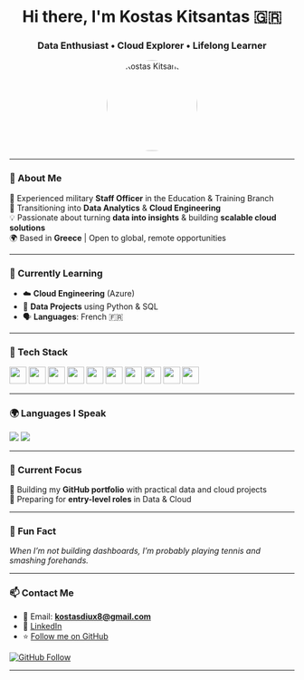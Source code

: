 <h1 align="center">Hi there, I'm Kostas Kitsantas 🇬🇷</h1>
<h3 align="center">Data Enthusiast • Cloud Explorer • Lifelong Learner</h3>

<p align="center">
  <img https://github.com/Kitsi91.png" alt="Kostas Kitsantas" width="160" style="border-radius: 50%;">
</p>

---

### 🧭 About Me

💼 Experienced military **Staff Officer** in the Education & Training Branch  
🚀 Transitioning into **Data Analytics** & **Cloud Engineering**  
💡 Passionate about turning **data into insights** & building **scalable cloud solutions**  
🌍 Based in **Greece** | Open to global, remote opportunities  

---

### 🧠 Currently Learning

- ☁️ **Cloud Engineering** (Azure)
- 🧪 **Data Projects** using Python & SQL
- 🗣️ **Languages**: French 🇫🇷

---

### 🧰 Tech Stack

<p align="left">
  <img src="https://img.shields.io/badge/Python-3776AB?style=flat&logo=python&logoColor=white" height="30"/>
  <img src="https://img.shields.io/badge/SQL-336791?style=flat&logo=postgresql&logoColor=white" height="30"/>
  <img src="https://img.shields.io/badge/Azure-0089D6?style=flat&logo=microsoftazure&logoColor=white" height="30"/>
  <img src="https://img.shields.io/badge/Pandas-150458?style=flat&logo=pandas&logoColor=white" height="30"/>
  <img src="https://img.shields.io/badge/Matplotlib-ffffff?style=flat&logo=plotly&logoColor=black" height="30"/>
  <img src="https://img.shields.io/badge/Seaborn-FFFFFF?style=flat&logoColor=black" height="30"/>
  <img src="https://img.shields.io/badge/Tableau-E97627?style=flat&logo=tableau&logoColor=white" height="30"/>
  <img src="https://img.shields.io/badge/PowerBI-F2C811?style=flat&logo=powerbi&logoColor=black" height="30"/>
  <img src="https://img.shields.io/badge/SPSS-1C5D99?style=flat&logo=spss&logoColor=white" height="30"/>
  <img src="https://img.shields.io/badge/R-276DC3?style=flat&logo=r&logoColor=white" height="30"/>
</p>

---

### 🌍 Languages I Speak

<p>
  <img src="https://img.shields.io/badge/English-Fluent-blue?style=for-the-badge&logo=googletranslate"/>
  <img src="https://img.shields.io/badge/German-Intermediate-black?style=for-the-badge&logo=googletranslate"/>
</p>

---

### 📁 Current Focus

📌 Building my **GitHub portfolio** with practical data and cloud projects  
🎯 Preparing for **entry-level roles** in Data & Cloud  

---

### 🎾 Fun Fact

_When I’m not building dashboards, I’m probably playing tennis and smashing forehands._

---

### 📫 Contact Me

- 📧 Email: **kostasdiux8@gmail.com**  
- 💼 [LinkedIn](https://www.linkedin.com/in/konstantinos-kitsantas/)  
- ⭐ [Follow me on GitHub](https://github.com/your-github-username)

<p align="left">
  <a href="https://github.com/your-github-username?tab=followers">
    <img src="https://img.shields.io/github/followers/Kitsi91?label=Follow%20Me&style=social" alt="GitHub Follow"/>
  </a>
</p>

---

<!-- Customize as you grow! -->
